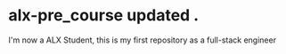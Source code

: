 # alx-pre_course updated .
I'm now a ALX Student, this is my first repository as a full-stack engineer
